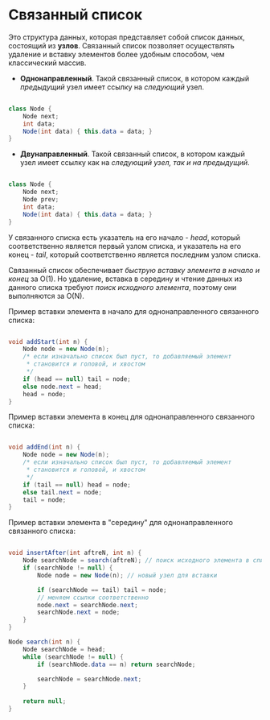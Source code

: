 # Связанный список

Это структура данных, которая представляет собой список данных,
состоящий из **узлов**. Связанный список позволяет осуществлять 
удаление и вставку элементов более удобным способом, чем 
классический массив. 

* __Однонаправленный__. Такой связанный список, в котором каждый 
*предыдущий* узел имеет ссылку на *следующий* узел.

```c#

class Node {
    Node next;
    int data;
    Node(int data) { this.data = data; }
}

```

* __Двунаправленный__. Такой связанный список, в котором каждый
узел имеет ссылку как на *следующий узел, так и на предыдущий*.

```c#

class Node {
    Node next;
    Node prev;
    int data;
    Node(int data) { this.data = data; }
}

```

У связанного списка есть указатель на его начало - *head*, который соответственно является 
первый узлом списка, и указатель на его конец - *tail*, который соответственно является 
последним узлом списка.

Связанный список обеспечивает *быструю вставку элемента в начало и конец* за O(1). Но удаление, 
вставка в середину и чтение данных из данного списка требуют *поиск исходного элемента*, поэтому
они выполняются за O(N).

Пример вставки элемента в начало для однонаправленного связанного списка:

```c#

void addStart(int n) {
    Node node = new Node(n);
    /* если изначально список был пуст, то добавляемый элемент
     * становится и головой, и хвостом
     */
    if (head == null) tail = node;
    else node.next = head;
    head = node;
}

```

Пример вставки элемента в конец для однонаправленного связанного списка:

```c#

void addEnd(int n) {
    Node node = new Node(n);
    /* если изначально список был пуст, то добавляемый элемент
     * становится и головой, и хвостом
     */
    if (tail == null) head = node;
    else tail.next = node;
    tail = node;
}

```

Пример вставки элемента в "середину" для однонаправленного связанного списка:

```c#

void insertAfter(int aftreN, int n) {
    Node searchNode = search(aftreN); // поиск исходного элемента в списке
    if (searchNode != null) {
        Node node = new Node(n); // новый узел для вставки

        if (searchNode == tail) tail = node;
        // меняем ссылки соответственно
        node.next = searchNode.next;
        searchNode.next = node;
    }
}

Node search(int n) {
    Node searchNode = head;
    while (searchNode != null) {
        if (searchNode.data == n) return searchNode;

        searchNode = searchNode.next; 
    }
    
    return null;
}

``` 